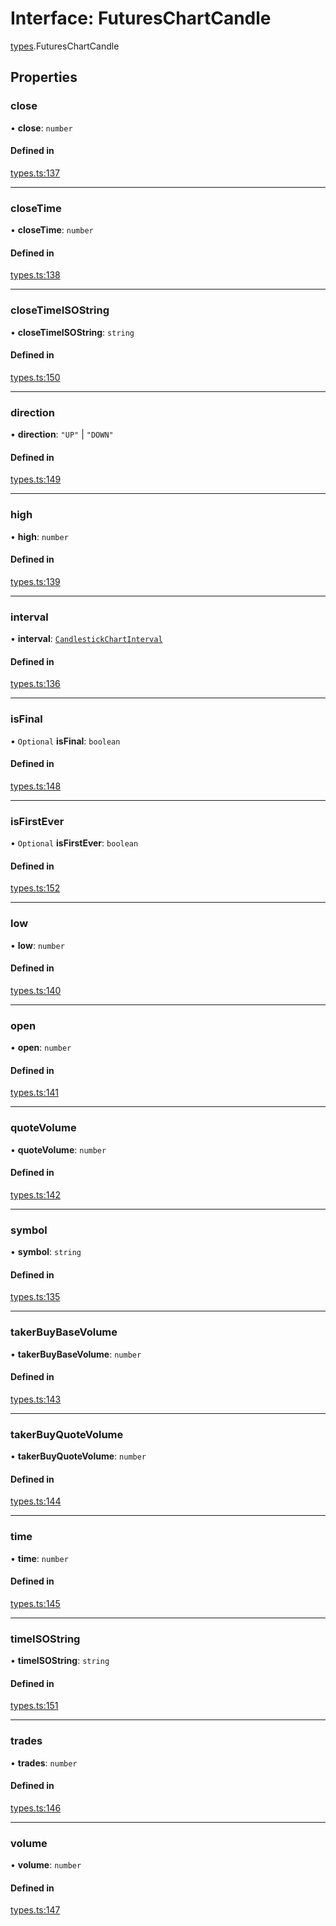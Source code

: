 # Interface: FuturesChartCandle

[types](../modules/types.md).FuturesChartCandle

## Properties

### close

• **close**: `number`

#### Defined in

[types.ts:137](https://github.com/Altamoon/altamoon/blob/c26d09e/app/api/types.ts#L137)

___

### closeTime

• **closeTime**: `number`

#### Defined in

[types.ts:138](https://github.com/Altamoon/altamoon/blob/c26d09e/app/api/types.ts#L138)

___

### closeTimeISOString

• **closeTimeISOString**: `string`

#### Defined in

[types.ts:150](https://github.com/Altamoon/altamoon/blob/c26d09e/app/api/types.ts#L150)

___

### direction

• **direction**: ``"UP"`` \| ``"DOWN"``

#### Defined in

[types.ts:149](https://github.com/Altamoon/altamoon/blob/c26d09e/app/api/types.ts#L149)

___

### high

• **high**: `number`

#### Defined in

[types.ts:139](https://github.com/Altamoon/altamoon/blob/c26d09e/app/api/types.ts#L139)

___

### interval

• **interval**: [`CandlestickChartInterval`](../modules/types.md#candlestickchartinterval)

#### Defined in

[types.ts:136](https://github.com/Altamoon/altamoon/blob/c26d09e/app/api/types.ts#L136)

___

### isFinal

• `Optional` **isFinal**: `boolean`

#### Defined in

[types.ts:148](https://github.com/Altamoon/altamoon/blob/c26d09e/app/api/types.ts#L148)

___

### isFirstEver

• `Optional` **isFirstEver**: `boolean`

#### Defined in

[types.ts:152](https://github.com/Altamoon/altamoon/blob/c26d09e/app/api/types.ts#L152)

___

### low

• **low**: `number`

#### Defined in

[types.ts:140](https://github.com/Altamoon/altamoon/blob/c26d09e/app/api/types.ts#L140)

___

### open

• **open**: `number`

#### Defined in

[types.ts:141](https://github.com/Altamoon/altamoon/blob/c26d09e/app/api/types.ts#L141)

___

### quoteVolume

• **quoteVolume**: `number`

#### Defined in

[types.ts:142](https://github.com/Altamoon/altamoon/blob/c26d09e/app/api/types.ts#L142)

___

### symbol

• **symbol**: `string`

#### Defined in

[types.ts:135](https://github.com/Altamoon/altamoon/blob/c26d09e/app/api/types.ts#L135)

___

### takerBuyBaseVolume

• **takerBuyBaseVolume**: `number`

#### Defined in

[types.ts:143](https://github.com/Altamoon/altamoon/blob/c26d09e/app/api/types.ts#L143)

___

### takerBuyQuoteVolume

• **takerBuyQuoteVolume**: `number`

#### Defined in

[types.ts:144](https://github.com/Altamoon/altamoon/blob/c26d09e/app/api/types.ts#L144)

___

### time

• **time**: `number`

#### Defined in

[types.ts:145](https://github.com/Altamoon/altamoon/blob/c26d09e/app/api/types.ts#L145)

___

### timeISOString

• **timeISOString**: `string`

#### Defined in

[types.ts:151](https://github.com/Altamoon/altamoon/blob/c26d09e/app/api/types.ts#L151)

___

### trades

• **trades**: `number`

#### Defined in

[types.ts:146](https://github.com/Altamoon/altamoon/blob/c26d09e/app/api/types.ts#L146)

___

### volume

• **volume**: `number`

#### Defined in

[types.ts:147](https://github.com/Altamoon/altamoon/blob/c26d09e/app/api/types.ts#L147)
